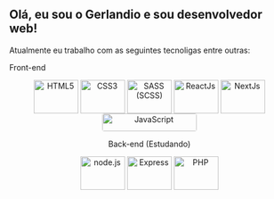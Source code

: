 ## Olá, eu sou o Gerlandio e sou desenvolvedor web!
<p>Atualmente eu trabalho com as seguintes tecnoligas entre outras:</p>
<p>Front-end</p>
<div align="center" style="display: inline_block">
<div>
  <img align="center" alt="HTML5" height="60" width="80" src="https://cdn.jsdelivr.net/gh/devicons/devicon/icons/html5/html5-original-wordmark.svg" />
  <img align="center" alt="CSS3" height="60" width="80" src="https://cdn.jsdelivr.net/gh/devicons/devicon/icons/css3/css3-original-wordmark.svg" />
  <img align="center" alt="SASS (SCSS)" height="60" width="80" src="https://cdn.jsdelivr.net/gh/devicons/devicon/icons/sass/sass-original.svg" />
  <img align="center" alt="ReactJs" height="60" width="80" src="https://cdn.jsdelivr.net/gh/devicons/devicon/icons/react/react-original-wordmark.svg" />
  <img align="center" alt="NextJs" height="60" width="80" src="https://cdn.jsdelivr.net/gh/devicons/devicon/icons/nextjs/nextjs-original-wordmark.svg" />

  <img align="center" alt="JavaScript" height="32" width="170" style="border-radius: 4px" src="https://img.shields.io/badge/JavaScript-F7DF1E?style=for-the-badge&logo=javascript&logoColor=black" />

</div>
  <p>Back-end (Estudando)</p>
<div>
  <img align="center" alt="node.js" height="60" width="80" src="https://cdn.jsdelivr.net/gh/devicons/devicon/icons/adonisjs/adonisjs-original.svg" />
  <img align="center" alt="Express" height="60" width="80" src="https://cdn.jsdelivr.net/gh/devicons/devicon/icons/adonisjs/adonisjs-original.svg" />
  <img align="center" alt="PHP" height="60" width="80" src="https://cdn.jsdelivr.net/gh/devicons/devicon/icons/php/php-original.svg" /><br>
</div>
</div>



